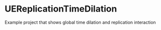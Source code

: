 # UEReplicationTimeDilation
Example project that shows global time dilation and replication interaction
